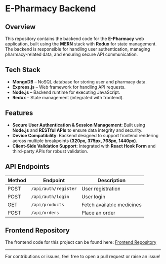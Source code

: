 # E-Pharmacy Backend

## Overview
This repository contains the backend code for the **E-Pharmacy** web application, built using the **MERN** stack with **Redux** for state management.
The backend is responsible for handling user authentication, managing pharmacy-related data, and ensuring secure API communication.

## Tech Stack
- **MongoDB** – NoSQL database for storing user and pharmacy data.
- **Express.js** – Web framework for handling API requests.
- **Node.js** – Backend runtime for executing JavaScript.
- **Redux** – State management (integrated with frontend).

## Features
- **Secure User Authentication & Session Management**: Built using **Node.js** and **RESTful APIs** to ensure data integrity and security.
- **Device Compatibility**: Backend designed to support frontend rendering across multiple breakpoints **(320px, 375px, 768px, 1440px)**.
- **Client-Side Validation Support**: Integrated with **React Hook Form** and third-party APIs for robust validation.


## API Endpoints
| Method | Endpoint            | Description                         |
|--------|---------------------|-------------------------------------|
| POST   | `/api/auth/register` | User registration                  |
| POST   | `/api/auth/login`    | User login                         |
| GET    | `/api/products`      | Fetch available medicines          |
| POST   | `/api/orders`        | Place an order                     |

## Frontend Repository
The frontend code for this project can be found here:
[Frontend Repository](https://github.com/akash11-01/E-Pharma-frontend)

---

For contributions or issues, feel free to open a pull request or raise an issue!
